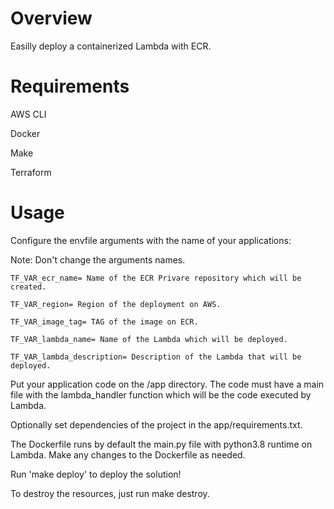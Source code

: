 # Overview
Easilly deploy a containerized Lambda with ECR.

# Requirements
AWS CLI

Docker

Make

Terraform

# Usage
Configure the envfile arguments with the name of your applications:

Note: Don't change the arguments names.

```
TF_VAR_ecr_name= Name of the ECR Privare repository which will be created.

TF_VAR_region= Region of the deployment on AWS.

TF_VAR_image_tag= TAG of the image on ECR.

TF_VAR_lambda_name= Name of the Lambda which will be deployed.

TF_VAR_lambda_description= Description of the Lambda that will be deployed.

```

Put your application code on the /app directory.
The code must have a main file with the lambda_handler function which will be the code executed by Lambda.

Optionally set dependencies of the project in the app/requirements.txt.

The Dockerfile runs by default the main.py file with python3.8 runtime on Lambda. Make any changes to the Dockerfile as needed.

Run 'make deploy' to deploy the solution!

To destroy the resources, just run make destroy.
